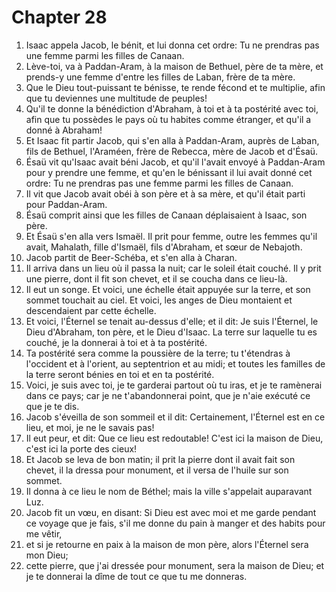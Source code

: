 # Chapter 28

1. Isaac appela Jacob, le bénit, et lui donna cet ordre: Tu ne prendras pas une femme parmi les filles de Canaan.
2. Lève-toi, va à Paddan-Aram, à la maison de Bethuel, père de ta mère, et prends-y une femme d'entre les filles de Laban, frère de ta mère.
3. Que le Dieu tout-puissant te bénisse, te rende fécond et te multiplie, afin que tu deviennes une multitude de peuples!
4. Qu'il te donne la bénédiction d'Abraham, à toi et à ta postérité avec toi, afin que tu possèdes le pays où tu habites comme étranger, et qu'il a donné à Abraham!
5. Et Isaac fit partir Jacob, qui s'en alla à Paddan-Aram, auprès de Laban, fils de Bethuel, l'Araméen, frère de Rebecca, mère de Jacob et d'Ésaü.
6. Ésaü vit qu'Isaac avait béni Jacob, et qu'il l'avait envoyé à Paddan-Aram pour y prendre une femme, et qu'en le bénissant il lui avait donné cet ordre: Tu ne prendras pas une femme parmi les filles de Canaan.
7. Il vit que Jacob avait obéi à son père et à sa mère, et qu'il était parti pour Paddan-Aram.
8. Ésaü comprit ainsi que les filles de Canaan déplaisaient à Isaac, son père.
9. Et Ésaü s'en alla vers Ismaël. Il prit pour femme, outre les femmes qu'il avait, Mahalath, fille d'Ismaël, fils d'Abraham, et sœur de Nebajoth.
10. Jacob partit de Beer-Schéba, et s'en alla à Charan.
11. Il arriva dans un lieu où il passa la nuit; car le soleil était couché. Il y prit une pierre, dont il fit son chevet, et il se coucha dans ce lieu-là.
12. Il eut un songe. Et voici, une échelle était appuyée sur la terre, et son sommet touchait au ciel. Et voici, les anges de Dieu montaient et descendaient par cette échelle.
13. Et voici, l'Éternel se tenait au-dessus d'elle; et il dit: Je suis l'Éternel, le Dieu d'Abraham, ton père, et le Dieu d'Isaac. La terre sur laquelle tu es couché, je la donnerai à toi et à ta postérité.
14. Ta postérité sera comme la poussière de la terre; tu t'étendras à l'occident et à l'orient, au septentrion et au midi; et toutes les familles de la terre seront bénies en toi et en ta postérité.
15. Voici, je suis avec toi, je te garderai partout où tu iras, et je te ramènerai dans ce pays; car je ne t'abandonnerai point, que je n'aie exécuté ce que je te dis.
16. Jacob s'éveilla de son sommeil et il dit: Certainement, l'Éternel est en ce lieu, et moi, je ne le savais pas!
17. Il eut peur, et dit: Que ce lieu est redoutable! C'est ici la maison de Dieu, c'est ici la porte des cieux!
18. Et Jacob se leva de bon matin; il prit la pierre dont il avait fait son chevet, il la dressa pour monument, et il versa de l'huile sur son sommet.
19. Il donna à ce lieu le nom de Béthel; mais la ville s'appelait auparavant Luz.
20. Jacob fit un vœu, en disant: Si Dieu est avec moi et me garde pendant ce voyage que je fais, s'il me donne du pain à manger et des habits pour me vêtir,
21. et si je retourne en paix à la maison de mon père, alors l'Éternel sera mon Dieu;
22. cette pierre, que j'ai dressée pour monument, sera la maison de Dieu; et je te donnerai la dîme de tout ce que tu me donneras.

